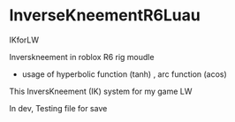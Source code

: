 # InverseKneementR6Luau

IKforLW

Inverskneement in roblox R6 rig moudle
- usage of hyperbolic function (tanh) , arc function (acos)

This InversKneement (IK) system for my game LW

In dev, Testing file for save

